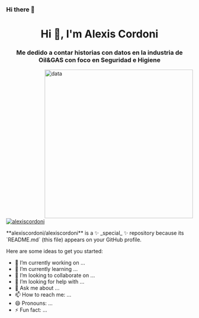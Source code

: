 ### Hi there 👋
<h1 align="center">Hi 👋, I'm Alexis Cordoni</h1>
<h3 align="center">Me dedido a contar historias con datos en la industria de Oil&GAS con foco en Seguridad e Higiene</h3>
<img align="right" alt="data" width="400" src="https://www.datapine.com/images/production-dashboard.png">
<p align="left"> <a href="https://twitter.com/alexiscordoni" target="blank"><img src="https://img.shields.io/twitter/follow/alexiscordoni?logo=twitter&style=for-the-badge" alt="alexiscordoni" /></a> </p>
**alexiscordoni/alexiscordoni** is a ✨ _special_ ✨ repository because its `README.md` (this file) appears on your GitHub profile.

Here are some ideas to get you started:

- 🔭 I’m currently working on ...
- 🌱 I’m currently learning ...
- 👯 I’m looking to collaborate on ...
- 🤔 I’m looking for help with ...
- 💬 Ask me about ...
- 📫 How to reach me: ...
- 😄 Pronouns: ...
- ⚡ Fun fact: ...

